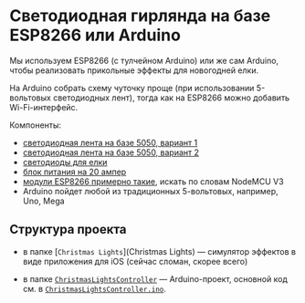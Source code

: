 # Светодиодная гирлянда на базе ESP8266 или Arduino

Мы используем ESP8266 (с тулчейном Arduino) или же сам Arduino, чтобы реализовать прикольные эффекты для новогодней елки.

На Arduino собрать схему чуточку проще (при использовании 5-вольтовых светодиодных лент), тогда как на ESP8266 можно добавить Wi-Fi-интерфейс.

Компоненты:

* [светодиодная лента на базе 5050, вариант 1](https://ru.aliexpress.com/item/1M-2M-4M-5M-WS2812B-5V-RGB-Addressble-LED-Strip-Black-White-PCB-30-60-144/32461422496.html?spm=a2g0s.9042311.0.0.mrdQ9E)
* [светодиодная лента на базе 5050, вариант 2](https://ru.aliexpress.com/item/1m-5m-WS2812B-30-60-144-leds-m-Smartled-pixel-RGB-individually-addressable-led-strip/32807365734.html?spm=a2g0s.9042311.0.0.5n4cZB)
* [светодиоды для елки](https://ru.aliexpress.com/item/Wholesale-100pcs-9mm-White-Wire-WS2811-IC-Led-pixel-Module-string-Non-waterproof-IP30-RGB-Dream/32240898788.html?spm=a2g0s.9042311.0.0.mrdQ9E)
* [блок питания на 20 ампер](https://ru.aliexpress.com/item/IMC-Hot-AC-110-220V-DC-5V-20A-100W-Power-Supply-Driver-for-LED-Strip-Light/32633658736.html?spm=a2g0s.9042311.0.0.mrdQ9E)
* [модули ESP8266 примерно такие](https://ru.aliexpress.com/item/5pcs-Wireless-module-NodeMcu-Lua-WIFI-Internet-of-Things-development-board-based-ESP8266-CP2102-with-pcb/32723715227.html?spm=a2g0s.9042311.0.0.LaNnBG), искать по словам NodeMCU V3
* Arduino пойдет любой из традиционных 5-вольтовых, например, Uno, Mega


## Структура проекта

* в папке [`Christmas Lights`](Christmas Lights) — симулятор эффектов в виде приложения для iOS (сейчас сломан, скорее всего)

* в папке [`ChristmasLightsController`](ChristmasLightsController) — Arduino-проект, основной код см. в [`ChristmasLightsController.ino`](ChristmasLightsController/ChristmasLightsController.ino).
